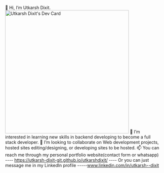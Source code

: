 👋 Hi, I’m Utkarsh Dixit.
<a href="https://app.daily.dev/utkarshdixit"><img src="https://api.daily.dev/devcards/cc1c19e94c0f41259e60c06ad4cf84dd.png?r=yhi" width="400" alt="Utkarsh Dixit's Dev Card"/></a>
👀 I’m interested in learning new skills in backend developing to become a full stack developer.
💞️ I’m looking to collaborate on Web development projects, hosted sites editing/designing, or developing sites to be hosted.
📫 You can reach me through my personal portfolio website(contact form or whatsapp) ---- https://utkarsh-dixit-git.github.io/utkarshdixit/ ---- Or you can just message me in my LinkedIn profile -----www.linkedin.com/in/utkarsh--dixit
